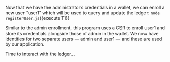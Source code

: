 Now that we have the administrator’s credentials in a wallet, we can enroll a new user "user1" which will be used to query and update the ledger:
`node registerUser.js`{{execute T1}}

Similar to the admin enrollment, this program uses a CSR to enroll user1 and store its credentials alongside those of admin in the wallet. We now have identities for two separate users — admin and user1 — and these are used by our application.

Time to interact with the ledger…
